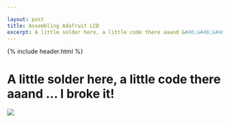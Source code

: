 ```yaml
---

layout: post
title: Assembling Adafruit LCD
excerpt: A little solder here, a little code there aaand &#46;&#46;&#46; I broke it!
---
```


{% include header.html %}

# A little solder here, a little code there aaand &#46;&#46;&#46; I broke it! #

<div class="res-pic">
<img src="{{site.image_path}}/Adafruit-RGB-LCD-Components.jpg" />
</div>